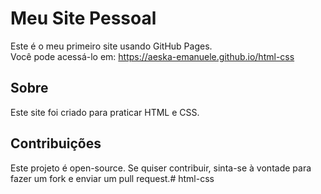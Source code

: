 # Meu Site Pessoal

Este é o meu primeiro site usando GitHub Pages.  
Você pode acessá-lo em: https://aeska-emanuele.github.io/html-css

## Sobre

Este site foi criado para praticar HTML e CSS.

## Contribuições

Este projeto é open-source. Se quiser contribuir, sinta-se à vontade para fazer um fork e enviar um pull request.# html-css

